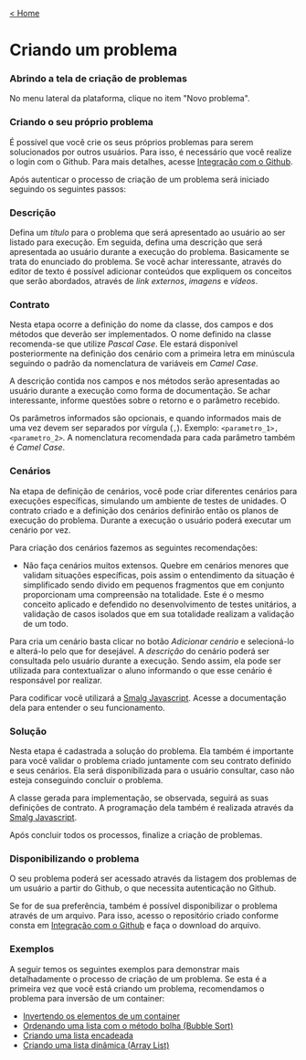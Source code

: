 [< Home](/smalg-platform)

# Criando um problema

### Abrindo a tela de criação de problemas

No menu lateral da plataforma, clique no item "Novo problema".

### Criando o seu próprio problema

É possível que você crie os seus próprios problemas para serem solucionados por outros usuários. Para isso, é necessário que você realize o login com o Github. Para mais detalhes, acesse [Integração com o Github](/smalg-platform/github-integration).

Após autenticar o processo de criação de um problema será iniciado seguindo os seguintes passos:

### Descrição

Defina um *título* para o problema que será apresentado ao usuário ao ser listado para execução. Em seguida, defina uma descrição que será apresentada ao usuário durante a execução do problema. Basicamente se trata do enunciado do problema. Se você achar interessante, através do editor de texto é possível adicionar conteúdos que expliquem os conceitos que serão abordados, através de *link externos*, *imagens* e *vídeos*.

### Contrato

Nesta etapa ocorre a definição do nome da classe, dos campos e dos métodos que deverão ser implementados. O nome definido na classe recomenda-se que utilize *Pascal Case*. Ele estará disponível posteriormente na definição dos cenário com a primeira letra em minúscula seguindo o padrão da nomenclatura de variáveis em *Camel Case*.

A descrição contida nos campos e nos métodos serão apresentadas ao usuário durante a execução como forma de documentação. Se achar interessante, informe questões sobre o retorno e o parâmetro recebido.

Os parâmetros informados são opcionais, e quando informados mais de uma vez devem ser separados por vírgula (`,`). Exemplo: `<parametro_1>, <parametro_2>`. A nomenclatura recomendada para cada parâmetro também é *Camel Case*.

### Cenários

Na etapa de definição de cenários, você pode criar diferentes cenários para execuções específicas, simulando um ambiente de testes de unidades. O contrato criado e a definição dos cenários definirão então os planos de execução do problema. Durante a execução o usuário poderá executar um cenário por vez.

Para criação dos cenários fazemos as seguintes recomendações:

* Não faça cenários muitos extensos. Quebre em cenários menores que validam situações específicas, pois assim o entendimento da situação é simplificado sendo divido em pequenos fragmentos que em conjunto proporcionam uma compreensão na totalidade. Este é o mesmo conceito aplicado e defendido no desenvolvimento de testes unitários, a validação de casos isolados que em sua totalidade realizam a validação de um todo.

Para cria um cenário basta clicar no botão *Adicionar cenário* e selecioná-lo e alterá-lo pelo que for desejável. A *descrição* do cenário poderá ser consultada pelo usuário durante a execução. Sendo assim, ela pode ser utilizada para contextualizar o aluno informando o que esse cenário é responsável por realizar.

Para codificar você utilizará a [Smalg Javascript](/smalg-platform/languages/smalg-javascript). Acesse a documentação dela para entender o seu funcionamento.

### Solução

Nesta etapa é cadastrada a solução do problema. Ela também é importante para você validar o problema criado juntamente com seu contrato definido e seus cenários. Ela será disponibilizada para o usuário consultar, caso não esteja conseguindo concluir o problema.

A classe gerada para implementação, se observada, seguirá as suas definições de contrato. A programação dela também é realizada através da [Smalg Javascript](/smalg-platform/languages/smalg-javascript).

Após concluir todos os processos, finalize a criação de problemas.

### Disponibilizando o problema

O seu problema poderá ser acessado através da listagem dos problemas de um usuário a partir do Github, o que necessita autenticação no Github.

Se for de sua preferência, também é possível disponibilizar o problema através de um arquivo. Para isso, acesso o repositório criado conforme consta em [Integração com o Github](/smalg-platform/github-integration) e faça o download do arquivo.

### Exemplos

A seguir temos os seguintes exemplos para demonstrar mais detalhadamente o processo de criação de um problema. Se esta é a primeira vez que você está criando um problema, recomendamos o problema para inversão de um container:

* [Invertendo os elementos de um container](/smalg-platform/problems/creation/inverting-array)
* [Ordenando uma lista com o método bolha (Bubble Sort)](/smalg-platform/problems/creation/bubble-sort)
* [Criando uma lista encadeada](/smalg-platform/problems/creation/linked-list)
* [Criando uma lista dinâmica (Array List)](/smalg-platform/problems/creation/array-list)